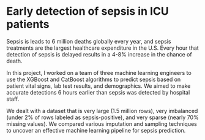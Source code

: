 # Early detection of sepsis in ICU patients

Sepsis is leads to 6 million deaths globally every year, and sepsis treatments are the largest healthcare expenditure in the U.S. Every hour that detection of sepsis is delayed results in a 4-8% increase in the chance of death.

In this project, I worked on a team of three machine learning engineers to use the XGBoost and CatBoost algorithms to predict sepsis based on patient vital signs, lab test results, and demographics. We aimed to make accurate detections 6 hours earlier than sepsis was detected by hospital staff.

We dealt with a dataset that is very large (1.5 million rows), very imbalanced (under 2% of rows labeled as sepsis-positive), and very sparse (nearly 70% missing values). We compared various imputation and sampling techniques to uncover an effective machine learning pipeline for sepsis prediction.
